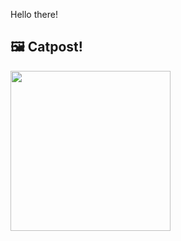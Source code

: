 Hello there!



## 🖼️ Catpost!

<sub>
    <img src="https://cdn2.thecatapi.com/images/MjA4NjkyOQ.jpg" height="256">
</sub>

